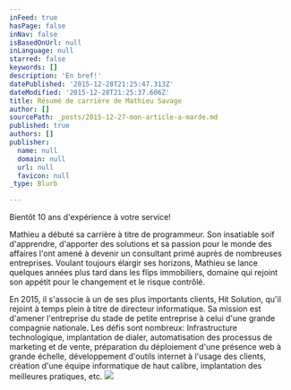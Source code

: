 ```yaml
---
inFeed: true
hasPage: false
inNav: false
isBasedOnUrl: null
inLanguage: null
starred: false
keywords: []
description: 'En bref!'
datePublished: '2015-12-28T21:25:47.313Z'
dateModified: '2015-12-28T21:25:37.606Z'
title: Résumé de carrière de Mathieu Savage
author: []
sourcePath: _posts/2015-12-27-mon-article-a-marde.md
published: true
authors: []
publisher:
  name: null
  domain: null
  url: null
  favicon: null
_type: Blurb

---
```

Bientôt 10 ans d'expérience à votre service! 

Mathieu a débuté sa carrière à titre de programmeur. Son insatiable soif d'apprendre, d'apporter des solutions et sa passion pour le monde des affaires l'ont amené à devenir un consultant primé auprès de nombreuses entreprises.
Voulant toujours élargir ses horizons, Mathieu se lance quelques années plus tard dans les flips immobiliers, domaine qui rejoint son appétit pour le changement et le risque contrôlé. 

En 2015, il s'associe à un de ses plus importants clients, Hit Solution, qu'il rejoint à temps plein à titre de directeur informatique. Sa mission est d'amener l'entreprise du stade de petite entreprise à celui d'une grande compagnie nationale. Les défis sont nombreux: Infrastructure technologique, implantation de dialer, automatisation des processus de marketing et de vente, préparation du déploiement d'une présence web à grande échelle, développement d'outils internet à l'usage des clients, création d'une équipe informatique de haut calibre, implantation des meilleures pratiques, etc.
![](https://the-grid-user-content.s3-us-west-2.amazonaws.com/e2ab16c6-6bcd-489b-b2d7-70c4bea63737.jpg)